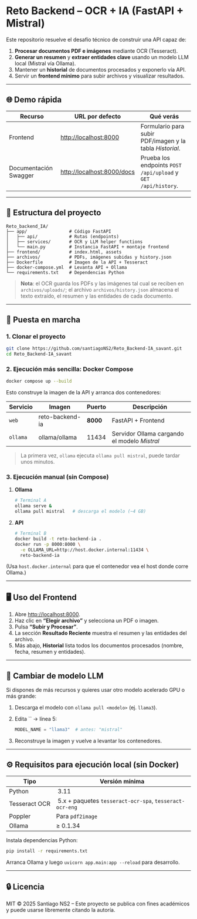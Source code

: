 # Reto Backend – OCR + IA (FastAPI + Mistral)

Este repositorio resuelve el desafío técnico de construir una API capaz de:

1. **Procesar documentos PDF e imágenes** mediante OCR (Tesseract).
2. **Generar un resumen** y **extraer entidades clave** usando un modelo LLM local (Mistral vía Ollama).
3. Mantener un **historial** de documentos procesados y exponerlo vía API.
4. Servir un **frontend mínimo** para subir archivos y visualizar resultados.

---

## 🌐 Demo rápida

| Recurso               | URL por defecto                                          | Qué verás                                                     |
| --------------------- | -------------------------------------------------------- | ------------------------------------------------------------- |
| Frontend              | [http://localhost:8000](http://localhost:8000)           | Formulario para subir PDF/imagen y la tabla *Historial*.      |
| Documentación Swagger | [http://localhost:8000/docs](http://localhost:8000/docs) | Prueba los endpoints `POST /api/upload` y `GET /api/history`. |

---

## 📂 Estructura del proyecto

```
Reto_backend_IA/
├── app/                # Código FastAPI
│   ├── api/            # Rutas (endpoints)
│   ├── services/       # OCR y LLM helper functions
│   └── main.py         # Instancia FastAPI + montaje frontend
├── frontend/           # index.html, assets
├── archivos/           # PDFs, imágenes subidas y history.json
├── Dockerfile          # Imagen de la API + Tesseract
├── docker-compose.yml  # Levanta API + Ollama
└── requirements.txt    # Dependencias Python
```

> **Nota**: el OCR guarda los PDFs y las imágenes tal cual se reciben en `archivos/uploads/`; el archivo `archivos/history.json` almacena el texto extraído, el resumen y las entidades de cada documento.

---

## 🚀 Puesta en marcha

### 1. Clonar el proyecto

```bash
git clone https://github.com/santiagoNS2/Reto_Backend-IA_savant.git
cd Reto_Backend-IA_savant
```

### 2. Ejecución más sencilla: **Docker Compose**

```bash
docker compose up --build
```

Esto construye la imagen de la API y arranca dos contenedores:

| Servicio | Imagen          | Puerto   | Descripción                                  |
| -------- | --------------- | -------- | -------------------------------------------- |
| `web`    | reto-backend-ia | **8000** | FastAPI + Frontend                           |
| `ollama` | ollama/ollama   | 11434    | Servidor Ollama cargando el modelo *Mistral* |

> La primera vez, `ollama` ejecuta `ollama pull mistral`, puede tardar unos minutos.

### 3. Ejecución manual (sin Compose)

1. **Ollama**

   ```bash
   # Terminal A
   ollama serve &
   ollama pull mistral   # descarga el modelo (~4 GB)
   ```
2. **API**

   ```bash
   # Terminal B
   docker build -t reto-backend-ia .
   docker run -p 8000:8000 \
     -e OLLAMA_URL=http://host.docker.internal:11434 \
     reto-backend-ia
   ```

(Usa `host.docker.internal` para que el contenedor vea el host donde corre Ollama.)

---

## 🖥️ Uso del Frontend

1. Abre [http://localhost:8000](http://localhost:8000).
2. Haz clic en **“Elegir archivo”** y selecciona un PDF o imagen.
3. Pulsa **“Subir y Procesar”**.
4. La sección **Resultado Reciente** muestra el resumen y las entidades del archivo.
5. Más abajo, **Historial** lista todos los documentos procesados (nombre, fecha, resumen y entidades).

---

## 🔧 Cambiar de modelo LLM

Si dispones de más recursos y quieres usar otro modelo acelerado GPU o más grande:

1. Descarga el modelo con `ollama pull <modelo>` (ej. `llama3`).
2. Edita \`\` → línea 5:

   ```python
   MODEL_NAME = "llama3"  # antes: "mistral"
   ```
3. Reconstruye la imagen y vuelve a levantar los contenedores.

---

## ⚙️ Requisitos para ejecución local (sin Docker)

| Tipo          | Versión mínima                                           |
| ------------- | -------------------------------------------------------- |
| Python        |  3.11                                                    |
| Tesseract OCR |  5.x + paquetes `tesseract-ocr-spa`, `tesseract-ocr-eng` |
| Poppler       | Para `pdf2image`                                         |
| Ollama        | ≥ 0.1.34                                                 |

Instala dependencias Python:

```bash
pip install -r requirements.txt
```

Arranca Ollama y luego `uvicorn app.main:app --reload` para desarrollo.

---

## 🔒 Licencia

MIT © 2025 Santiago NS2 – Este proyecto se publica con fines académicos y puede usarse libremente citando la autoría.
